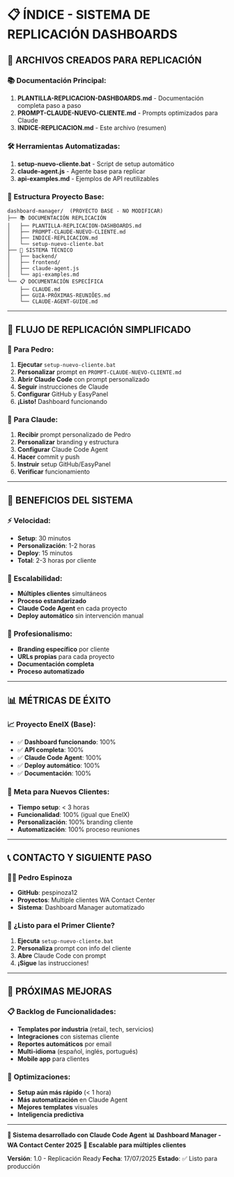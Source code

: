 # 📋 ÍNDICE - SISTEMA DE REPLICACIÓN DASHBOARDS

## 🎯 ARCHIVOS CREADOS PARA REPLICACIÓN

### 📚 **Documentación Principal:**
1. **PLANTILLA-REPLICACION-DASHBOARDS.md** - Documentación completa paso a paso
2. **PROMPT-CLAUDE-NUEVO-CLIENTE.md** - Prompts optimizados para Claude
3. **INDICE-REPLICACION.md** - Este archivo (resumen)

### 🛠️ **Herramientas Automatizadas:**
1. **setup-nuevo-cliente.bat** - Script de setup automático
2. **claude-agent.js** - Agente base para replicar
3. **api-examples.md** - Ejemplos de API reutilizables

### 📁 **Estructura Proyecto Base:**
```
dashboard-manager/  (PROYECTO BASE - NO MODIFICAR)
├── 📚 DOCUMENTACIÓN REPLICACIÓN
│   ├── PLANTILLA-REPLICACION-DASHBOARDS.md
│   ├── PROMPT-CLAUDE-NUEVO-CLIENTE.md
│   ├── INDICE-REPLICACION.md
│   └── setup-nuevo-cliente.bat
├── 🔧 SISTEMA TÉCNICO
│   ├── backend/
│   ├── frontend/
│   ├── claude-agent.js
│   └── api-examples.md
└── 📋 DOCUMENTACIÓN ESPECÍFICA
    ├── CLAUDE.md
    ├── GUIA-PRÓXIMAS-REUNIÕES.md
    └── CLAUDE-AGENT-GUIDE.md
```

---

## 🚀 FLUJO DE REPLICACIÓN SIMPLIFICADO

### 📝 **Para Pedro:**
1. **Ejecutar** `setup-nuevo-cliente.bat`
2. **Personalizar** prompt en `PROMPT-CLAUDE-NUEVO-CLIENTE.md`
3. **Abrir Claude Code** con prompt personalizado
4. **Seguir** instrucciones de Claude
5. **Configurar** GitHub y EasyPanel
6. **¡Listo!** Dashboard funcionando

### 🤖 **Para Claude:**
1. **Recibir** prompt personalizado de Pedro
2. **Personalizar** branding y estructura
3. **Configurar** Claude Code Agent
4. **Hacer** commit y push
5. **Instruir** setup GitHub/EasyPanel
6. **Verificar** funcionamiento

---

## 🎯 BENEFICIOS DEL SISTEMA

### ⚡ **Velocidad:**
- **Setup**: 30 minutos
- **Personalización**: 1-2 horas
- **Deploy**: 15 minutos
- **Total**: 2-3 horas por cliente

### 🔄 **Escalabilidad:**
- **Múltiples clientes** simultáneos
- **Proceso estandarizado**
- **Claude Code Agent** en cada proyecto
- **Deploy automático** sin intervención manual

### 💼 **Profesionalismo:**
- **Branding específico** por cliente
- **URLs propias** para cada proyecto
- **Documentación completa**
- **Proceso automatizado**

---

## 📊 MÉTRICAS DE ÉXITO

### 📈 **Proyecto EnelX (Base):**
- ✅ **Dashboard funcionando**: 100%
- ✅ **API completa**: 100%
- ✅ **Claude Code Agent**: 100%
- ✅ **Deploy automático**: 100%
- ✅ **Documentación**: 100%

### 🎯 **Meta para Nuevos Clientes:**
- **Tiempo setup**: < 3 horas
- **Funcionalidad**: 100% (igual que EnelX)
- **Personalización**: 100% branding cliente
- **Automatización**: 100% proceso reuniones

---

## 📞 CONTACTO Y SIGUIENTE PASO

### 👨‍💻 **Pedro Espinoza**
- **GitHub**: pespinoza12
- **Proyectos**: Multiple clientes WA Contact Center
- **Sistema**: Dashboard Manager automatizado

### 🚀 **¿Listo para el Primer Cliente?**
1. **Ejecuta** `setup-nuevo-cliente.bat`
2. **Personaliza** prompt con info del cliente
3. **Abre** Claude Code con prompt
4. **¡Sigue** las instrucciones!

---

## 🔄 PRÓXIMAS MEJORAS

### 📋 **Backlog de Funcionalidades:**
- **Templates por industria** (retail, tech, servicios)
- **Integraciones** con sistemas cliente
- **Reportes automáticos** por email
- **Multi-idioma** (español, inglés, portugués)
- **Mobile app** para clientes

### 🎯 **Optimizaciones:**
- **Setup aún más rápido** (< 1 hora)
- **Más automatización** en Claude Agent
- **Mejores templates** visuales
- **Inteligencia predictiva**

---

**🤖 Sistema desarrollado con Claude Code Agent**
**📊 Dashboard Manager - WA Contact Center 2025**
**🚀 Escalable para múltiples clientes**

**Versión**: 1.0 - Replicación Ready
**Fecha**: 17/07/2025
**Estado**: ✅ Listo para producción